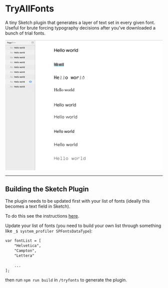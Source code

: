 # TryAllFonts
A tiny Sketch plugin that generates a layer of text set in every given font. Useful for brute forcing typography decisions after you’ve downloaded a bunch of trial fonts.

![Example of text generated](https://github.com/Aetherpoint/TryAllFonts/blob/master/example.png)

---

## Building the Sketch Plugin
The plugin needs to be updated first with your list of fonts (ideally this becomes a text field in Sketch). 

To do this see the instructions [here](https://developer.sketchapp.com/guides/first-plugin/).

Update your list of fonts (you need to build your own list through something like `_$ system_profiler SPFontsDataType`):

```
var fontList = [
	"Helvetica",
	"Campton",
	"Lettera"
	
	...
];
```

then run `npm run build` in `/tryfonts` to generate the plugin.
